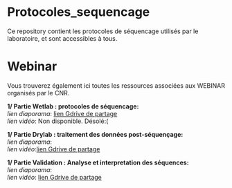 # Protocoles_sequencage
Ce repository contient les protocoles de séquencage utilisés par le laboratoire, et sont accessibles à tous.

# Webinar
Vous trouverez également ici toutes les ressources associées aux WEBINAR organisés par le CNR.  

**1/ Partie Wetlab : protocoles de séquencage:**  
*lien diaporama*: [lien Gdrive de partage](https://drive.google.com/file/d/1frQNyZurb11BEq1JSzfHNb6JFrtugUJ8/view)  
*lien vidéo*: Non disponible. Désolé:(  

**1/ Partie Drylab : traitement des données post-séquençage:**  
*lien diaporama*:   
*lien vidéo*:[lien Gdrive de partage](https://drive.google.com/file/d/1NriW0JWtSl52WdZWtLhNIw6lcdXlNO2L/view?usp=drive_web)  

**1/ Partie Validation : Analyse et interpretation des séquences:**  
*lien diaporama*:  
*lien vidéo*: [lien Gdrive de partage](https://drive.google.com/file/d/1UpPun_hH5duTol3ANQ9Naehx92svPej2/view)  

